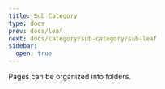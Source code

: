 ```yaml
---
title: Sub Category
type: docs
prev: docs/leaf
next: docs/category/sub-category/sub-leaf
sidebar:
  open: true
---
```


Pages can be organized into folders.
